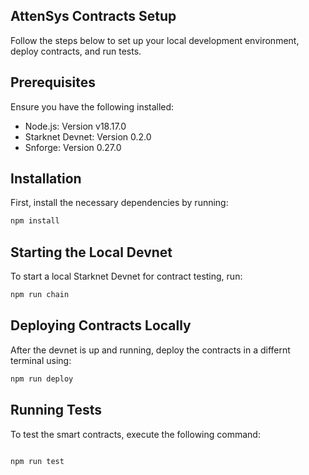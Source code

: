 ## AttenSys Contracts Setup
Follow the steps below to set up your local development environment, deploy contracts, and run tests.

## Prerequisites
Ensure you have the following installed:

- Node.js: Version v18.17.0
- Starknet Devnet: Version 0.2.0
- Snforge: Version 0.27.0

## Installation
First, install the necessary dependencies by running:
```bash
npm install
```

## Starting the Local Devnet
To start a local Starknet Devnet for contract testing, run:
```bash 
npm run chain
```
## Deploying Contracts Locally
After the devnet is up and running, deploy the contracts in a differnt terminal using:
```bash 
npm run deploy
```
## Running Tests
To test the smart contracts, execute the following command:
```bash

npm run test
```
















